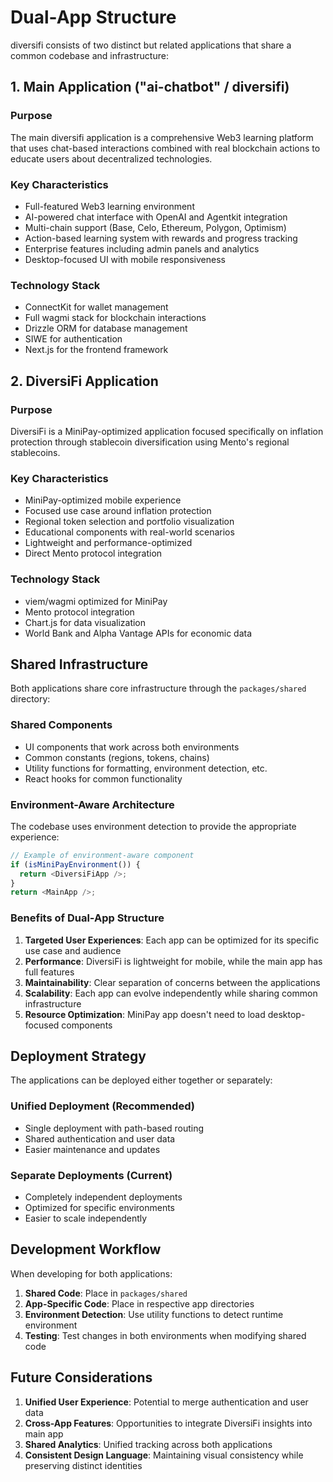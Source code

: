 # Dual-App Structure

diversifi consists of two distinct but related applications that share a common codebase and infrastructure:

## 1. Main Application ("ai-chatbot" / diversifi)

### Purpose

The main diversifi application is a comprehensive Web3 learning platform that uses chat-based interactions combined with real blockchain actions to educate users about decentralized technologies.

### Key Characteristics

- Full-featured Web3 learning environment
- AI-powered chat interface with OpenAI and Agentkit integration
- Multi-chain support (Base, Celo, Ethereum, Polygon, Optimism)
- Action-based learning system with rewards and progress tracking
- Enterprise features including admin panels and analytics
- Desktop-focused UI with mobile responsiveness

### Technology Stack

- ConnectKit for wallet management
- Full wagmi stack for blockchain interactions
- Drizzle ORM for database management
- SIWE for authentication
- Next.js for the frontend framework

## 2. DiversiFi Application

### Purpose

DiversiFi is a MiniPay-optimized application focused specifically on inflation protection through stablecoin diversification using Mento's regional stablecoins.

### Key Characteristics

- MiniPay-optimized mobile experience
- Focused use case around inflation protection
- Regional token selection and portfolio visualization
- Educational components with real-world scenarios
- Lightweight and performance-optimized
- Direct Mento protocol integration

### Technology Stack

- viem/wagmi optimized for MiniPay
- Mento protocol integration
- Chart.js for data visualization
- World Bank and Alpha Vantage APIs for economic data

## Shared Infrastructure

Both applications share core infrastructure through the `packages/shared` directory:

### Shared Components

- UI components that work across both environments
- Common constants (regions, tokens, chains)
- Utility functions for formatting, environment detection, etc.
- React hooks for common functionality

### Environment-Aware Architecture

The codebase uses environment detection to provide the appropriate experience:

```typescript
// Example of environment-aware component
if (isMiniPayEnvironment()) {
  return <DiversiFiApp />;
}
return <MainApp />;
```

### Benefits of Dual-App Structure

1. **Targeted User Experiences**: Each app can be optimized for its specific use case and audience
2. **Performance**: DiversiFi is lightweight for mobile, while the main app has full features
3. **Maintainability**: Clear separation of concerns between the applications
4. **Scalability**: Each app can evolve independently while sharing common infrastructure
5. **Resource Optimization**: MiniPay app doesn't need to load desktop-focused components

## Deployment Strategy

The applications can be deployed either together or separately:

### Unified Deployment (Recommended)

- Single deployment with path-based routing
- Shared authentication and user data
- Easier maintenance and updates

### Separate Deployments (Current)

- Completely independent deployments
- Optimized for specific environments
- Easier to scale independently

## Development Workflow

When developing for both applications:

1. **Shared Code**: Place in `packages/shared`
2. **App-Specific Code**: Place in respective app directories
3. **Environment Detection**: Use utility functions to detect runtime environment
4. **Testing**: Test changes in both environments when modifying shared code

## Future Considerations

1. **Unified User Experience**: Potential to merge authentication and user data
2. **Cross-App Features**: Opportunities to integrate DiversiFi insights into main app
3. **Shared Analytics**: Unified tracking across both applications
4. **Consistent Design Language**: Maintaining visual consistency while preserving distinct identities
